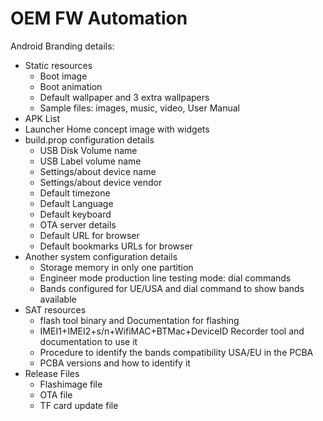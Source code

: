 # OEM FW Automation
Android Branding details:
- Static resources
  - Boot image
  - Boot animation
  - Default wallpaper and 3 extra wallpapers
  - Sample files: images, music, video, User Manual
- APK List
- Launcher Home concept image with widgets 
- build.prop configuration details
  - USB Disk Volume name
  - USB Label volume name
  - Settings/about device name
  - Settings/about device vendor
  - Default timezone
  - Default Language
  - Default keyboard
  - OTA server details
  - Default URL for browser
  - Default bookmarks URLs for browser
- Another system configuration details
  - Storage memory in only one partition
  - Engineer mode production line testing mode: dial commands
  - Bands configured for UE/USA and dial command to show bands available
- SAT resources
  - flash tool binary and Documentation for flashing
  - IMEI1+IMEI2+s/n+WifiMAC+BTMac+DeviceID Recorder tool and documentation to use it
  - Procedure to identify the bands compatibility USA/EU in the PCBA
  - PCBA versions and how to identify it
- Release Files
  - Flashimage file
  - OTA file
  - TF card update file

